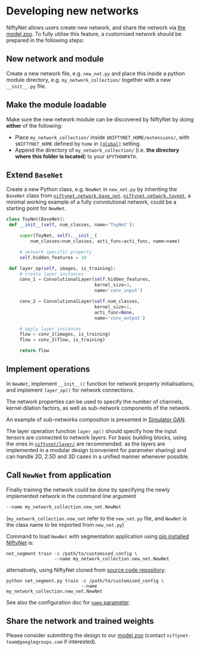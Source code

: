 # Developing new networks

NiftyNet allows users create new network, and share the network via [the model
zoo](./model_zoo.html).  To fully utilise this feature, a customised network
should be prepared in the following steps:

## New network and module
   Create a new network file, e.g. `new_net.py` and place this inside a python
   module directory, e.g. `my_network_collection/` together with a new
   `__init__.py` file.

## Make the module loadable
   Make sure the new network module can be discovered by NiftyNet
   by doing **either** of the following:

   * Place `my_network_collection/` inside `$NIFTYNET_HOME/extensions/`, with
     `$NIFTYNET_HOME` defined by `home` in
     [`[global]`](./model_zoo.html#global-settings) setting.
   * Append the directory of `my_network_collection/` (i.e. **the directory
     where this folder is located**) to your `$PYTHONPATH`.


## Extend `BaseNet`
   Create a new Python class, e.g. `NewNet` in `new_net.py` by inheriting the
   `BaseNet` class from
   [`niftynet.network.base_net`](./niftynet.network.base_net.html).
   [`niftynet.network.toynet`](./niftynet.network.toynet.html), a minimal
   working example of a fully convolutional network, could be a starting point
   for `NewNet`.

   ```python
   class ToyNet(BaseNet):
    def __init__(self, num_classes, name='ToyNet'):

        super(ToyNet, self).__init__(
            num_classes=num_classes, acti_func=acti_func, name=name)

        # network specific property
        self.hidden_features = 10

    def layer_op(self, images, is_training):
        # create layer instances
        conv_1 = ConvolutionalLayer(self.hidden_features,
                                    kernel_size=3,
                                    name='conv_input')

        conv_2 = ConvolutionalLayer(self.num_classes,
                                    kernel_size=1,
                                    acti_func=None,
                                    name='conv_output')

        # apply layer instances
        flow = conv_1(images, is_training)
        flow = conv_2(flow, is_training)

        return flow
   ```

## Implement operations
   In `NewNet`, implement `__init__()` function for network property
   initialisations, and implement `layer_op()` for network connections.

   The network properties can be used to specify the number of channels, kernel
   dilation factors, as well as sub-network components of the network.

   An example of sub-networks composition is presented in
   [Simulator GAN](./niftynet.network.simulator_gan.html).

   The layer operation function `layer_op()` should specify how the input
   tensors are connected to network layers.  For basic building blocks, using
   the ones in [`niftynet/layer/`](./niftynet.layer.html) are recommended. as
   the layers are implemented in a modular design (convenient for parameter
   sharing) and can handle 2D, 2.5D and 3D cases in a unified manner whenever
   possible.

## Call `NewNet` from application
   Finally training the network could be done by specifying the newly
   implemented network in the command line argument

   ```bash
   --name my_network_collection.new_net.NewNet
   ```

   (`my_network_collection.new_net` refer to the `new_net.py` file, and `NewNet`
   is the class name to be imported from `new_net.py`)

   Command to load `NewNet` with segmentation application using [pip installed
   NiftyNet](./installation.html) is:
   ```
   net_segment train -c /path/to/customised_config \
                     --name my_network_collection.new_net.NewNet
   ```
   alternatively, using NiftyNet cloned from [source code
   repository](./installation.html):
   ```
   python net_segment.py train -c /path/to/customised_config \
                               --name my_network_collection.new_net.NewNet
   ```

   See also the configuration doc for [`name` parameter](./config_spec.html#name).

## Share the network and trained weights
   Please consider submitting the design to our [model zoo](./model_zoo.html)
   (contact `niftynet-team@googlegroups.com` if interested).

